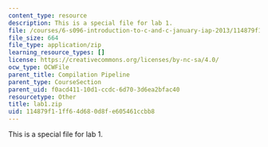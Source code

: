 ```yaml
---
content_type: resource
description: This is a special file for lab 1.
file: /courses/6-s096-introduction-to-c-and-c-january-iap-2013/114879f11ff64d680d8fe605461ccbb8_lab1.zip
file_size: 664
file_type: application/zip
learning_resource_types: []
license: https://creativecommons.org/licenses/by-nc-sa/4.0/
ocw_type: OCWFile
parent_title: Compilation Pipeline
parent_type: CourseSection
parent_uid: f0acd411-10d1-ccdc-6d70-3d6ea2bfac40
resourcetype: Other
title: lab1.zip
uid: 114879f1-1ff6-4d68-0d8f-e605461ccbb8
---
```

This is a special file for lab 1.